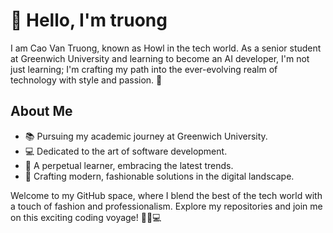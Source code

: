 # 👋 Hello, I'm truong

I am Cao Van Truong, known as Howl in the tech world. As a senior student at Greenwich University and learning to become an AI developer, I'm not just learning; I'm crafting my path into the ever-evolving realm of technology with style and passion. 🚀

## About Me

- 📚 Pursuing my academic journey at Greenwich University.
- 💻 Dedicated to the art of software development.
- 🌱 A perpetual learner, embracing the latest trends.
- 🚀 Crafting modern, fashionable solutions in the digital landscape.

Welcome to my GitHub space, where I blend the best of the tech world with a touch of fashion and professionalism. Explore my repositories and join me on this exciting coding voyage! 💼👔💻
